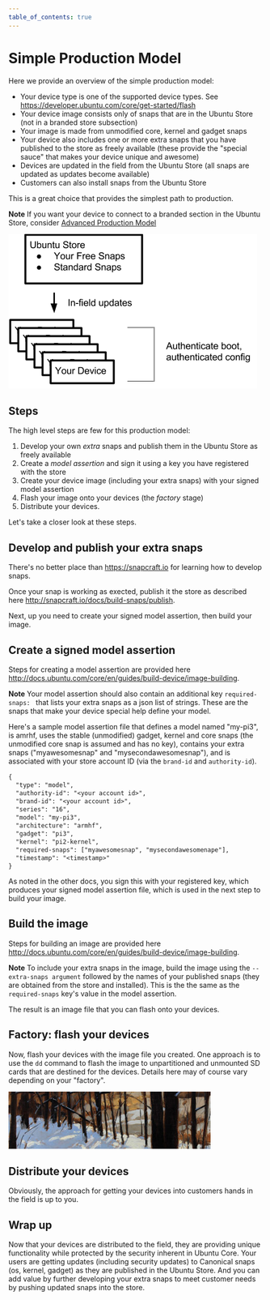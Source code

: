 ```yaml
---
table_of_contents: true
---
```

# Simple Production Model

Here we provide an overview of the simple production model:

* Your device type is one of the supported device types. See <https://developer.ubuntu.com/core/get-started/flash>
* Your device image consists only of snaps that are in the Ubuntu Store (not in a branded store subsection) 
* Your image is made from unmodified core, kernel and gadget snaps
* Your device also includes one or more extra snaps that you have published to the store as freely available (these provide the "special sauce" that makes your device unique and awesome)
* Devices are updated in the field from the Ubuntu Store (all snaps are updated as updates become available)
* Customers can also install snaps from the Ubuntu Store

This is a great choice that provides the simplest path to production.

**Note** If you want your device to connect to a branded section in the Ubuntu Store, consider [Advanced Production Model](advanced.md)

!["Simple Production Model"](../../../media/production-model-simple.png)

## Steps

The high level steps are few for this production model:

1. Develop your own _extra_ snaps and publish them in the Ubuntu Store as freely available
1. Create a _model assertion_ and sign it using a key you have registered with the store
1. Create your device image (including your extra snaps) with your signed model assertion
1. Flash your image onto your devices (the _factory_ stage)
1. Distribute your devices.

Let's take a closer look at these steps.

## Develop and publish your extra snaps

There's no better place than <https://snapcraft.io> for learning how to develop snaps.

Once your snap is working as exected, publish it the store as described here <http://snapcraft.io/docs/build-snaps/publish>.

Next, up you need to create your signed model assertion, then build your image.

## Create a signed model assertion

Steps for creating a model assertion are provided here <http://docs.ubuntu.com/core/en/guides/build-device/image-building>.

**Note** Your model assertion should also contain an additional key `required-snaps: ` that lists your extra snaps as a json list of strings. These are the snaps that make your device special help define your model.

Here's a sample model assertion file that defines a model named "my-pi3", is amrhf, uses the stable (unmodified) gadget, kernel and core snaps (the unmodified core snap is assumed and has no key), contains your extra snaps ("myawesomesnap" and "mysecondawesomesnap"), and is associated with your store account ID (via the `brand-id` and `authority-id`).
 
    {
      "type": "model",
      "authority-id": "<your account id>",
      "brand-id": "<your account id>",
      "series": "16",
      "model": "my-pi3",
      "architecture": "armhf",
      "gadget": "pi3",
      "kernel": "pi2-kernel",
      "required-snaps": ["myawesomesnap", "mysecondawesomenape"], 
      "timestamp": "<timestamp>"
    }

As noted in the other docs, you sign this with your registered key, which produces your signed model assertion file, which is used in the next step to build your image.

## Build the image

Steps for building an image are provided here <http://docs.ubuntu.com/core/en/guides/build-device/image-building>.

**Note** To include your extra snaps in the image, build the image using the `--extra-snaps argument` followed by  the names of your published snaps (they are obtained from the store and installed). This is the the same as the `required-snaps` key's value in the model assertion.

The result is an image file that you can flash onto your devices.

## Factory: flash your devices

Now, flash your devices with the image file you created. One approach is to use the `dd` command to flash the image to unpartitioned and unmounted SD cards that are destined for the devices. Details here may of course vary depending on your "factory".

!["Simple Factory Model"](../../../media/factory-model-simple.jpg)

## Distribute your devices

Obviously, the approach for getting your devices into customers hands in the field is up to you. 

## Wrap up

Now that your devices are distributed to the field, they are providing unique functionality while protected by the security inherent in Ubuntu Core. 
Your users are getting updates (including security updates) to Canonical snaps (os, kernel, gadget) as they are published in the Ubuntu Store. And you can add value by further developing your extra snaps to meet customer needs by pushing updated snaps into the store.

